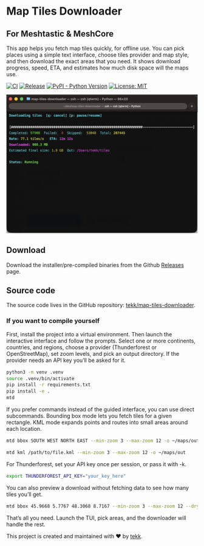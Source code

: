 # Map Tiles Downloader

## For Meshtastic & MeshCore

This app helps you fetch map tiles quickly, for offline use. You can pick places using a simple text interface, choose tiles provider and map style, and then download the exact areas that you need. It shows download progress, speed, ETA, and estimates how much disk space will the maps use.

[![CI](https://github.com/tekk/map-tiles-downloader/actions/workflows/ci.yml/badge.svg)](https://github.com/tekk/map-tiles-downloader/actions/workflows/ci.yml)
[![Release](https://github.com/tekk/map-tiles-downloader/actions/workflows/release.yml/badge.svg)](https://github.com/tekk/map-tiles-downloader/actions/workflows/release.yml)
[![PyPI - Python Version](https://img.shields.io/badge/python-3.9%2B-blue.svg)](https://www.python.org/)
[![License: MIT](https://img.shields.io/badge/License-MIT-yellow.svg)](LICENSE)

![Map Tiles Downloader - screenshot](img/screenshot.png)

## Download

Download the installer/pre-compiled binaries from the Github [Releases](https://github.com/tekk/map-tiles-downloader/releases) page.

## Source code

The source code lives in the GitHub repository: [tekk/map-tiles-downloader](https://github.com/tekk/map-tiles-downloader).

### If you want to compile yourself

First, install the project into a virtual environment. Then launch the interactive interface and follow the prompts. Select one or more continents, countries, and regions, choose a provider (Thunderforest or OpenStreetMap), set zoom levels, and pick an output directory. If the provider needs an API key you’ll be asked for it.

```bash
python3 -m venv .venv
source .venv/bin/activate
pip install -r requirements.txt
pip install -e .
mtd
```

If you prefer commands instead of the guided interface, you can use direct subcommands. Bounding box mode lets you fetch tiles for a given rectangle. KML mode expands points and routes into small areas around each location.

```bash
mtd bbox SOUTH WEST NORTH EAST --min-zoom 3 --max-zoom 12 -o ~/maps/out
```

```bash
mtd kml /path/to/file.kml --min-zoom 3 --max-zoom 12 -o ~/maps/out
```

For Thunderforest, set your API key once per session, or pass it with -k.

```bash
export THUNDERFOREST_API_KEY="your_key_here"
```

You can also preview a download without fetching data to see how many tiles you’ll get.

```bash
mtd bbox 45.9668 5.7767 48.3068 8.7167 --min-zoom 3 --max-zoom 12 --dry-run
```

That’s all you need. Launch the TUI, pick areas, and the downloader will handle the rest.

This project is created and maintained with :heart: by [tekk](https://github.com/tekk).
